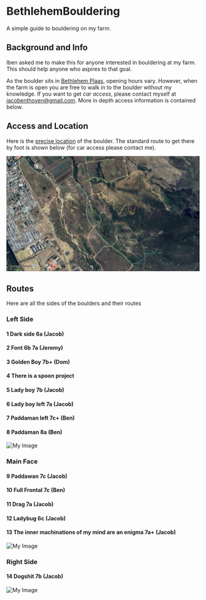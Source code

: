 # BethlehemBouldering

A simple guide to bouldering on my farm.

## Background and Info

Iben asked me to make this for anyone interested in bouldering at my farm. This should help anyone who aspires to that goal.

As the boulder sits in [Bethlehem Plaas](https://maps.app.goo.gl/TPZWeMC4AntFpdBFA), opening hours vary. However, when the farm is open you are free to walk in to the boulder without my knowledge. If you want to get *car access*, please contact myself at <jacobenthoven@gmail.com>. More in depth access information is contained below.

## Access and Location

Here is the [precise location](https://maps.app.goo.gl/9GXsPRcMXdio4FMZ6) of the boulder. The standard route to get there by foot is shown below (for car access please contact me).

![My Image](./assets/route.png)

## Routes

Here are all the sides of the boulders and their routes

### Left Side

#### 1 Dark side 6a (Jacob)

#### 2 Font 6b 7a (Jeremy)

#### 3 Golden Boy 7b+ (Dom)

#### 4 There is a spoon **project**

#### 5 Lady boy 7b (Jacob)

#### 6 Lady boy left 7a (Jacob)

#### 7 Paddaman left 7c+ (Ben)

#### 8 Paddaman 8a (Ben)

![My Image](./assets/left.png)

### Main Face

#### 9 Paddawan 7c (Jacob)

#### 10 Full Frontal 7c (Ben)

#### 11 Drag 7a (Jacob)

#### 12 Ladybug 6c (Jacob)

#### 13 The inner machinations of my mind are an enigma 7a+ (Jacob)

![My Image](./assets/main.png)

### Right Side

#### 14 Dogshit 7b (Jacob)

![My Image](./assets/right.png)

